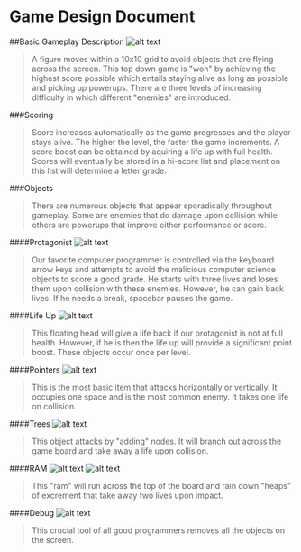 # Game Design Document

##Basic Gameplay Description
![alt text](https://raw.github.com/usc-csci102-spring2013/game_rexxu/game_show.png "Game Screen")
> A figure moves within a 10x10 grid to avoid objects that are flying across the screen. This top down game is "won" by achieving the highest score possible which entails staying alive as long as possible and picking up powerups. There are three levels of increasing difficulty in which different "enemies" are introduced.

###Scoring
>  Score increases automatically as the game progresses and the player stays alive. The higher the level, the faster the game increments. A score boost can be obtained by aquiring a life up with full health. Scores will eventually be stored in a hi-score list and placement on this list will determine a letter grade.

###Objects
> There are numerous objects that appear sporadically throughout gameplay. Some are enemies that do damage upon collision while others are powerups that improve either performance or score.

####Protagonist
![alt text](https://raw.github.com/usc-csci102-spring2013/game_rexxu/redekopp.jpg "Mad Computer Scientist")
>  Our favorite computer programmer is controlled via the keyboard arrow keys and attempts to avoid the malicious computer science objects to score a good grade. He starts with three lives and loses them upon collision with these enemies. However, he can gain back lives. If he needs a break, spacebar pauses the game.

####Life Up
![alt text](https://raw.github.com/usc-csci102-spring2013/game_rexxu/redekopp.jpg "Life Up")
>  This floating head will give a life back if our protagonist is not at full health. However, if he is then the life up will provide a significant point boost. These objects occur once per level.

####Pointers
![alt text](http://i46.tinypic.com/2s7j7yq.jpg "Pointer")
>   This is the most basic item that attacks horizontally or vertically. It occupies one space and is the most common enemy. It takes one life on collision.

####Trees
![alt text](http://theory.cs.uvic.ca/inf/tree/redblack.gif "Red Black Tree")
>  This object attacks by "adding" nodes. It will branch out across the game board and take away a life upon collision.

####RAM
![alt text](http://www.animateit.net/data/media/124/ram.gif "RAM")
![alt text](http://www.mattbors.com/images/turd.gif "Heap")
>  This "ram" will run across the top of the board and rain down "heaps" of excrement that take away two lives upon impact.

####Debug
![alt text](https://raw.github.com/usc-csci102-spring2013/game_rexxu/ladebug.png "laDEBUG")
>  This crucial tool of all good programmers removes all the objects on the screen.

